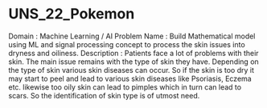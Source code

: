 # UNS_22_Pokemon
Domain : Machine Learning / AI
Problem Name : Build Mathematical model using ML and signal processing concept to process the skin issues into dryness and oiliness.
Description : Patients face a lot of problems with their skin. The main issue remains with the type of skin they have. Depending on the type of skin various skin diseases can occur. So if the skin is too dry it may start to peel and lead to various skin diseases like Psoriasis, Eczema etc. likewise too oily skin can lead to pimples which in turn can lead to scars. So the identification of skin type is of utmost need.

